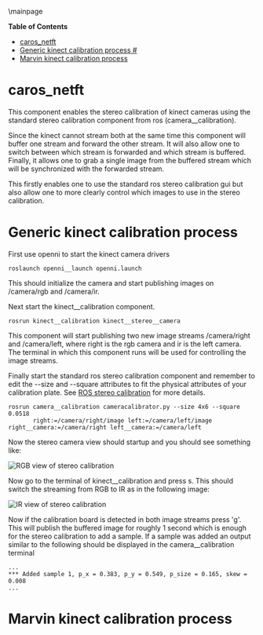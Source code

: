 \mainpage
<!-- markdown-toc start - Don't edit this section. Run M-x markdown-toc/generate-toc again -->
**Table of Contents**

- [caros_netft](#carosnetft)
- [Generic kinect calibration process #](#generic-kinect-calibration-process-)
- [Marvin kinect calibration process](#marvin-kinect-calibration-process)

<!-- markdown-toc end -->

# caros_netft #
This component enables the stereo calibration of kinect cameras using the standard 
stereo calibration component from ros (camera__calibration).

Since the kinect cannot stream both at the same time this component will buffer one stream
and forward the other stream. It will also allow one to switch between which stream is forwarded 
and which stream is buffered. Finally, it allows one to grab a single image from the buffered 
stream which will be synchronized with the forwarded stream. 

This firstly enables one to use the standard ros stereo calibration gui but also allow
one to more clearly control which images to use in the stereo calibration. 


# Generic kinect calibration process # 

First use openni to start the kinect camera drivers 

	roslaunch openni__launch openni.launch

This should initialize the camera and start publishing images on /camera/rgb and /camera/ir.

Next start the kinect__calibration component.

	rosrun kinect__calibration kinect__stereo__camera

This component will start publishing two new image streams /camera/right and /camera/left, where
right is the rgb camera and ir is the left camera. The terminal in which this component
runs will be used for controlling the image streams.

Finally start the standard ros stereo calibration component and remember to edit the --size 
and --square attributes to fit the physical attributes of your calibration plate. See 
[ROS stereo calibration](http://www.ros.org/wiki/camera_calibration/Tutorials/StereoCalibration) for 
more details.     

	rosrun camera__calibration cameracalibrator.py --size 4x6 --square 0.0518 
		   right:=/camera/right/image left:=/camera/left/image right__camera:=/camera/right left__camera:=/camera/left 

Now the stereo camera view should startup and you should see something like:

![RGB view of stereo calibration](images/first-view-stereo.png)

Now go to the terminal of kinect__calibration and press s. This should switch the streaming from 
RGB to IR as in the following image:

![IR view of stereo calibration](images/second-view-stereo.png)

Now if the calibration board is detected in both image streams press 'g'. This will publish the buffered image 
for roughly 1 second which is enough for the stereo calibration to add a sample. If a sample was added an output 
similar to the following should be displayed in the camera__calibration terminal 
	
	...
	*** Added sample 1, p_x = 0.383, p_y = 0.549, p_size = 0.165, skew = 0.008
	...
 

# Marvin kinect calibration process #

